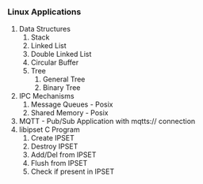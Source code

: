 <h3>Linux Applications</h3>

<ol>
  <li> Data Structures
	<ol>
		<li>Stack</li>
		<li>Linked List</li>
		<li>Double Linked List</li>
		<li>Circular Buffer</li>
		<li>Tree
			<ol>
				<li>General Tree</li>
				<li>Binary Tree</li>
			</ol>
		</li>
	</ol>
  </li>
  <li> IPC Mechanisms
        <ol>
		<li>Message Queues - Posix</li>
		<li>Shared Memory - Posix</li>
	</ol>
  </li>
  <li>MQTT - Pub/Sub Application with mqtts:// connection
  <li>libipset C Program
	<ol>
		<li>Create IPSET</li>
		<li>Destroy IPSET</li>
		<li>Add/Del from IPSET</li>
		<li>Flush from IPSET</li>
		<li>Check if present in IPSET</li>
	</ol>
  </li>
</ol>
